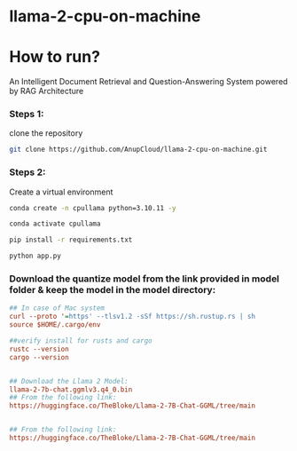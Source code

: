 # llama-2-cpu-on-machine

# How to run?
An Intelligent Document Retrieval and Question-Answering System powered by RAG Architecture

### Steps 1:

clone the repository

```bash
git clone https://github.com/AnupCloud/llama-2-cpu-on-machine.git
```

### Steps 2:

Create a virtual environment

```bash
conda create -n cpullama python=3.10.11 -y
```

```bash
conda activate cpullama
```

```bash
pip install -r requirements.txt
```

```bash
python app.py
```


### Download the quantize model from the link provided in model folder & keep the model in the model directory:

```ini
## In case of Mac system
curl --proto '=https' --tlsv1.2 -sSf https://sh.rustup.rs | sh
source $HOME/.cargo/env

##verify install for rusts and cargo
rustc --version
cargo --version


## Download the Llama 2 Model:
llama-2-7b-chat.ggmlv3.q4_0.bin
## From the following link:
https://huggingface.co/TheBloke/Llama-2-7B-Chat-GGML/tree/main


## From the following link:
https://huggingface.co/TheBloke/Llama-2-7B-Chat-GGML/tree/main
```
